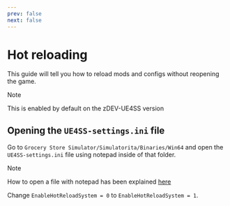 ```yaml
---
prev: false
next: false
---
```

# Hot reloading
This guide will tell you how to reload mods and configs without reopening the game.

> [!NOTE]
> This is enabled by default on the zDEV-UE4SS version

## Opening the `UE4SS-settings.ini` file
Go to `Grocery Store Simulator/Simulatorita/Binaries/Win64` and open the `UE4SS-settings.ini` file using notepad inside of that folder.  

> [!NOTE]
> How to open a file with notepad has been explained [here](../beginners-guide/configuring-mods.md#editing-the-config-file)

Change `EnableHotReloadSystem = 0` to `EnableHotReloadSystem = 1`.
